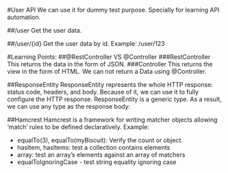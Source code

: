 #User API
We can use it for dummy test purpose. Specially for learning API automation.

##/user
Get the user data.

##/user/{id}
Get the user data by id.
Example: /user/123

#Learning Points:
##@RestController VS @Controller
###RestController 
This returns the data in the form of JSON.
###Controller 
This returns the view in the form of HTML. We can not return a Data using @Controller.

##ResponseEntity
ResponseEntity represents the whole HTTP response: status code, headers, and body. Because of it, we can use it to fully configure the HTTP response. ResponseEntity is a generic type. As a result, we can use any type as the response body:

##Hamcrest
Hamcrest is a framework for writing matcher objects allowing ‘match’ rules to be defined declaratively.
Example:
- equalTo(3), equalTo(myBiscuit): Verify the count or object.
- hasItem, hasItems: test a collection contains elements
- array: test an array’s elements against an array of matchers
- equalToIgnoringCase - test string equality ignoring case
